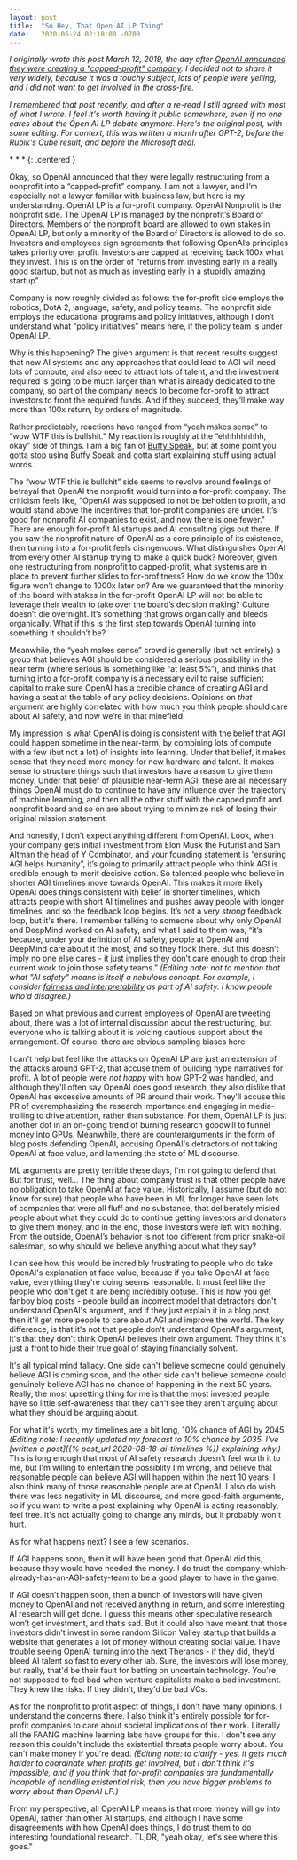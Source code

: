 ```yaml
---
layout: post
title:  "So Hey, That Open AI LP Thing"
date:   2020-06-24 02:18:00 -0700
---
```


*I originally wrote this post March 12, 2019, the day after [OpenAI announced they were creating a "capped-profit" company](https://openai.com/blog/openai-lp/).
I decided not to share it very widely, because it
was a touchy subject, lots of people were yelling, and I did not want to get
involved in the cross-fire.*

*I remembered that post recently, and after a re-read I still agreed with most
of what I wrote. I feel it's worth having it public somewhere, even if no one
cares about the Open AI LP debate anymore. Here's the original post, with some
editing. For context, this was written a month after GPT-2, before the Rubik's
Cube result, and before the Microsoft deal.*

\* \* \*
{: .centered }

Okay, so OpenAI announced that they were legally restructuring from a nonprofit into a “capped-profit” company. I am not a lawyer, and I’m especially not a lawyer familiar with business law, but here is my understanding. OpenAI LP is a for-profit company. OpenAI Nonprofit is the nonprofit side. The OpenAI LP is managed by the nonprofit’s Board of Directors. Members of the nonprofit board are allowed to own stakes in OpenAI LP, but only a minority of the Board of Directors is allowed to do so. Investors and employees sign agreements that following OpenAI’s principles takes priority over profit. Investors are capped at receiving back 100x what they invest. This is on the order of “returns from investing early in a really good startup, but not as much as investing early in a stupidly amazing startup”.

Company is now roughly divided as follows: the for-profit side employs the robotics, DotA 2, language, safety, and policy teams. The nonprofit side employs the educational programs and policy initiatives, although I don’t understand what “policy initiatives” means here, if the policy team is under OpenAI LP.

Why is this happening? The given argument is that recent results suggest that new AI systems and any approaches that could lead to AGI will need lots of compute, and also need to attract lots of talent, and the investment required is going to be much larger than what is already dedicated to the company, so part of the company needs to become for-profit to attract investors to front the required funds. And if they succeed, they’ll make way more than 100x return, by orders of magnitude.

Rather predictably, reactions have ranged from “yeah makes sense” to “wow WTF this is bullshit.” My reaction is roughly at the “ehhhhhhhhh, okay” side of things. I am a big fan of [Buffy Speak](https://tvtropes.org/pmwiki/pmwiki.php/Main/BuffySpeak), but at some point you gotta stop using Buffy Speak and gotta start explaining stuff using actual words.

The “wow WTF this is bullshit” side seems to revolve around feelings of betrayal that OpenAI the nonprofit would turn into a for-profit company. The criticism feels like, "OpenAI was supposed to not be beholden to profit, and would stand above the incentives that for-profit companies are under. It’s good for nonprofit AI companies to exist, and now there is one fewer." There are enough for-profit AI startups and AI consulting gigs out there. If you saw the nonprofit nature of OpenAI as a core principle of its existence, then turning into a for-profit feels disingenuous. What distinguishes OpenAI from every other AI startup trying to make a quick buck?
Moreover, given one restructuring from nonprofit to capped-profit, what systems are in place to prevent further slides to for-profitness? How do we know the 100x figure won’t change to 1000x later on? Are we guaranteed that the minority of the board with stakes in the for-profit OpenAI LP will not be able to leverage their wealth to take over the board’s decision making? Culture doesn’t die overnight. It’s something that grows organically and bleeds organically. What if this is the first step towards OpenAI turning into something it shouldn’t be?

Meanwhile, the “yeah makes sense” crowd is generally (but not entirely) a group that believes AGI should be considered a serious possibility in the near term (where serious is something like “at least 5%”), and thinks that turning into a for-profit company is a necessary evil to raise sufficient capital to make sure OpenAI has a credible chance of creating AGI and having a seat at the table of any policy decisions.
Opinions on *that* argument are highly correlated with how much you think people should care about AI safety, and now we’re in that minefield.

My impression is what OpenAI is doing is consistent with the belief that AGI could happen sometime in the near-term, by combining lots of compute with a few (but not a lot) of insights into learning. Under that belief, it makes sense that they need more money for new hardware and talent. It makes sense to structure things such that investors have a reason to give them money. Under that belief of plausible near-term AGI, these are all necessary things OpenAI must do to continue to have any influence over the trajectory of machine learning, and then all the other stuff with the capped profit and nonprofit board and so on are about trying to minimize risk of losing their original mission statement.

And honestly, I don’t expect anything different from OpenAI. Look, when your company gets initial investment from Elon Musk the Futurist and Sam Altman the head of Y Combinator, and your founding statement is “ensuring AGI helps humanity”, it’s going to primarily attract people who think AGI is credible enough to merit decisive action. So talented people who believe in shorter AGI timelines move towards OpenAI. This makes it more likely OpenAI does things consistent with belief in shorter timelines, which attracts people with short AI timelines and pushes away people with longer timelines, and so the feedback loop begins. It’s not a very *strong* feedback loop, but it's there. I remember talking to someone about why only OpenAI and DeepMind worked on AI safety, and what I said to them was, “it’s because, under your definition of AI safety, people at OpenAI and DeepMind care about it the most, and so they flock there. But this doesn’t imply no one else cares - it just implies they don’t care enough to drop their current work to join those safety teams.” *(Editing note: not to mention that what "AI safety" means is itself a nebulous concept. For example, I consider [fairness and interpretability](https://www.fatml.org/) as part of AI safety. I know people who'd disagree.)*

Based on what previous and current employees of OpenAI are tweeting about, there was a lot of internal discussion about the restructuring, but everyone who is talking about it is voicing cautious support about the arrangement. Of course, there are obvious sampling biases here.

I can't help but feel like the attacks on OpenAI LP are just an extension of the attacks around GPT-2, that accuse them of building hype narratives for profit. A lot of people were *not happy* with how GPT-2 was handled, and although they'll often say OpenAI does good research, they also dislike that OpenAI has excessive amounts of PR around their work. They'll accuse this PR of overemphasizing the research importance and engaging in media-trolling to drive attention, rather than substance. For them, OpenAI LP is just another dot in an on-going trend of burning research goodwill to funnel money into GPUs. Meanwhile, there are counterarguments in the form of blog posts defending OpenAI, accusing OpenAI's detractors of not taking OpenAI at face value, and lamenting the state of ML discourse.

ML arguments are pretty terrible these days, I'm not going to defend that. But for trust, well...
The thing about company trust is that other people have no obligation to take OpenAI at face value. Historically, I assume (but do not know for sure) that people who have been in ML for longer have seen lots of companies that were all fluff and no substance, that deliberately misled people about what they could do to continue getting investors and donators to give them money, and in the end, those investors were left with nothing. From the outside, OpenAI’s behavior is not too different from prior snake-oil salesman, so why should we believe anything about what they say?

I can see how this would be incredibly frustrating to people who do take OpenAI's explanation at face value, because if you take OpenAI at face value, everything they're doing seems reasonable. It must feel like the people who don't get it are being incredibly obtuse. This is how you get fanboy blog posts - people build an incorrect model that detractors don't understand OpenAI's argument, and if they just explain it in a blog post, then it'll get more people to care about AGI and improve the world. The key difference, is that it's not that people don't understand OpenAI's argument, it's that they don't think OpenAI believes their own argument. They think it's just a front to hide their true goal of staying financially solvent.

It's all typical mind fallacy.
One side can't believe someone could genuinely believe AGI is coming soon, and the other side can't believe someone could genuinely believe AGI has no chance of happening in the next 50 years.
Really, the most upsetting thing for me is that the most invested people have so little self-awareness that they can't see they aren't arguing about what they should be arguing about.

For what it's worth, my timelines are a bit long, 10% chance of AGI by 2045. *(Editing note: I recently updated my forecast to 10% chance by 2035. I've [written a post]({% post_url 2020-08-18-ai-timelines %}) explaining why.)* This is long enough that most of AI safety research doesn't feel worth it to me, but I'm willing to entertain the possiblity I'm wrong, and believe that reasonable people can believe AGI will happen within the next 10 years. I also think many of those reasonable people are at OpenAI. I also do wish there was less negativity in ML discourse, and more good-faith arguments, so if you want to write a post explaining why OpenAI is acting reasonably, feel free. It's not actually going to change any minds, but it probably won't hurt.

As for what happens next? I see a few scenarios.

If AGI happens soon, then it will have been good that OpenAI did this, because they would have needed the money. I do trust the company-which-already-has-an-AGI-safety-team to be a good player to have in the game.

If AGI doesn’t happen soon, then a bunch of investors will have given money to OpenAI and not received anything in return, and some interesting AI research will get done. I guess this means other speculative research won’t get investment, and that’s sad. But it could also have meant that those investors didn’t invest in some random Silicon Valley startup that builds a website that generates a lot of money without creating social value. I have trouble seeing OpenAI turning into the next Theranos - if they did, they’d bleed AI talent so fast to every other lab. Sure, the investors will lose money, but really, that'd be their fault for betting on uncertain technology. You're not supposed to feel bad when venture capitalists make a bad investment. They knew the risks. If they didn't, they'd be bad VCs.

As for the nonprofit to profit aspect of things, I don't have many opinions. I understand the concerns there. I also think it's entirely possible for for-profit companies to care about societal implications of their work. Literally all the FAANG machine learning labs have groups for this. I don't see any reason this couldn't include the existential threats people worry about. You can't make money if you're dead. *(Editing note: to clarify - yes, it gets much harder to coordinate when profits get involved, but I don't think it's impossible, and if you think that for-profit companies are fundamentally incapable of handling existential risk, then you have bigger problems to worry about than OpenAI LP.)*

From my perspective, all OpenAI LP means is that more money will go into OpenAI, rather than other AI startups, and although I have some disagreements with how OpenAI does things, I do trust them to do interesting foundational research. TL;DR, "yeah okay, let's see where this goes."
